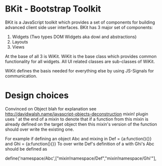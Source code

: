 # BKit - Bootstrap Toolkit

BKit is a JavaScript toolkit which provides a set of components for building advanced client side user interfaces.
BKit has 3 major set of components:

1. Widgets (Two types DOM Widgets aka dowi and abstractions)
2. Layouts
3. Views

At the base of all 3 is WiKit. WiKit is the base class which provides common functionality for all widgets.
All UI related classes are sub-classes of WiKit.

WiKit defines the basis needed for everything else by using JS-Signals for communication.

# Design choices

Convinced on Object blah for explanation see http://davidwalsh.name/javascript-objects-deconstruction
mixin! plugin uses ' at the end of a mixin to denote that if a function from this mixin is already defined on the target
object then this mixin's version of the function should over write the existing one.

For example if defining an object Abc and mixing in Def = {a:function(){}} and Ghi = {a:function(){}}
To over write Def's definition of a with Ghi's Abc should be defined as

define('namespace/Abc',["mixin!namespace/Def","mixin!namespace/Ghi'"],